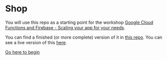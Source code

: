 # Shop

You will use this repo as a starting point for the workshop [Google Cloud Functions and Firebase - Scaling your app for your needs](https://www.eventbrite.com/e/google-cloud-functions-and-firebase-scaling-your-app-for-your-needs-tickets-67751349109).

You can find a finished (or more complete) version of it in [this repo](https://github.com/mandarini/shop).
You can see a live version of this [here](https://shop-katers.web.app).

[Go here to begin](tutorial/Step00.md)

